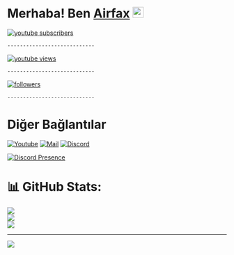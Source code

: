 # Merhaba! Ben [Airfax](https://github.com/airfax8) <img src="https://cdn.discordapp.com/avatars/1036147521875103764/914c70b0a051523db6de01cef5df138c.webp?size=1024" width="25px">

  <a href="https://www.youtube.com/channel/UC8rUaGDtdoKIZF4NqKzaZ5A?sub_confirmation=1">
    <img alt="youtube subscribers" title="Youtube Kanalıma Abone Ol" src="https://img.shields.io/youtube/channel/subscribers/UC8rUaGDtdoKIZF4NqKzaZ5A?label=ABONE&style=social"/></a> 
    
    ----------------------------
    
    
  <a href="https://www.youtube.com/channel/UC8rUaGDtdoKIZF4NqKzaZ5A?sub_confirmation=1">
    <img alt="youtube views" title="YouTube İzlenme Sayım" src="https://img.shields.io/youtube/channel/views/UC8rUaGDtdoKIZF4NqKzaZ5A?label=G%C3%B6r%C3%BCnt%C3%BCleme&style=social"/></a> 
    
    
    ----------------------------
    
  <a href="https://github.com/airfax8">
    <img alt="followers" title="Github'dan Takip Et" src="https://img.shields.io/github/followers/airfax8?label=Takip%20et&style=social"/></a>


    ----------------------------
    
    
# Diğer Bağlantılar

[![Youtube](https://img.shields.io/badge/-YouTube-red?style=for-the-badge&logo=youtube&logoColor=white)](https://www.youtube.com/channel/UC8rUaGDtdoKIZF4NqKzaZ5A?sub_confirmation=1)
[![Mail](https://img.shields.io/badge/INSTAGRAM%20-DC3175.svg?&style=for-the-badge&logo=instagram&logoColor=white)](https://www.instagram.com/airboy.fax)
[![Discord](https://img.shields.io/badge/Discord-7289DA?style=for-the-badge&logo=discord&logoColor=white)](https://discord.gg/h7BGxKARgU)

[![Discord Presence](https://lanyard.cnrad.dev/api/837953203197968414)](https://discord.com/users/837953203197968414)


# 📊 GitHub Stats:
![](https://github-readme-stats.vercel.app/api?username=airfax8&theme=radical&hide_border=false&include_all_commits=true&count_private=false)<br/>
![](https://github-readme-streak-stats.herokuapp.com/?user=airfax8&theme=radical&hide_border=false)<br/>
![](https://github-readme-stats.vercel.app/api/top-langs/?username=airfax8&theme=radical&hide_border=false&include_all_commits=true&count_private=false&layout=compact)

---
[![](https://visitcount.itsvg.in/api?id=airfax8&icon=7&color=0)]([https://airfax.cf](https://airfax.cf))
